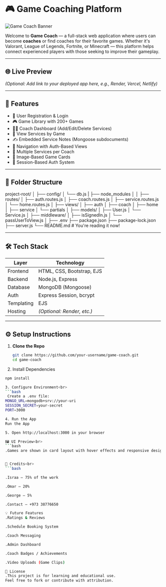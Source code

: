 # 🎮 Game Coaching Platform

![Game Coach Banner](https://media.istockphoto.com/id/1310146070/photo/during-a-computer-games-tournament-a-young-guy-is-nervous-the-coach-tells-him-the-tactics-of.jpg?s=612x612&w=0&k=20&c=rHlsZflHD7Uhi8U0hFToPw5w8C0Cz3_UyS4y9f_2mP0=)

Welcome to **Game Coach** — a full-stack web application where users can become **coaches** or find coaches for their favorite games. Whether it's Valorant, League of Legends, Fortnite, or Minecraft — this platform helps connect experienced players with those seeking to improve their gameplay.

---

## 🌐 Live Preview

*(Optional: Add link to your deployed app here, e.g., Render, Vercel, Netlify)*

---

## 🧩 Features

- 👥 User Registration & Login
- 🎮 Game Library with 200+ Games
- 🧑‍🏫 Coach Dashboard (Add/Edit/Delete Services)
- 📄 View Services by Game
- ✍️ Embedded Service Notes (Mongoose subdocuments)
- 🧭 Navigation with Auth-Based Views
- 💼 Multiple Services per Coach
- 📸 Image-Based Game Cards
- 🔐 Session-Based Auth System

---

## 📁 Folder Structure

project-root/
│
├── config/
│ └── db.js
|
├── node_modules
│ 
│
├── routes/
│ ├── auth.routes.js
│ ├── coach.routes.js
│ ├── service.routes.js
│ └── home.routes.js
│
├── views/
│ ├── auth
│ ├── coach 
│ ├── home 
│ ├── service
│ └── partials 
│
├── models/
│ ├── User.js
│ └── Service.js
│
├── middleware/
│ ├── isSignedIn.js
│ └── passUserToView.js
│
├── .env
├── package.json
├── package-lock.json
├── server.js
└── README.md # You're reading it now!


---

## 🛠️ Tech Stack

| Layer         | Technology                |
|---------------|---------------------------|
| Frontend      | HTML, CSS, Bootstrap, EJS |
| Backend       | Node.js, Express          |
| Database      | MongoDB (Mongoose)        |
| Auth          | Express Session, bcrypt   |
| Templating    | EJS                       |
| Hosting       | *(Optional: Render, etc.)*|

---

## ⚙️ Setup Instructions

1. **Clone the Repo**
   ```bash
   git clone https://github.com/your-username/game-coach.git
   cd game-coach

2. Install Dependencies<br>
```bash
npm install

3. Configure Environment<br>
```bash
 Create a .env file:
MONGO_URL=mongodb+srv://your-uri
SESSION_SECRET=your-secret
PORT=3000

4. Run the App
Run the App

5. Open http://localhost:3000 in your browser

🖼 UI Preview<br>
```bash
.Games are shown in card layout with hover effects and responsive design.


👥 Credits<br>
```bash

.Israa – 75% of the work

.Omar – 20%

.George – 5%

.Contact – +973 38776650

💡 Future Features
.Ratings & Reviews 

.Schedule Booking System 

.Coach Messaging 

.Admin Dashboard 

.Coach Badges / Achievements 

.Video Uploads (Game Clips) 

📄 License
.This project is for learning and educational use.
Feel free to fork or contribute with attribution.